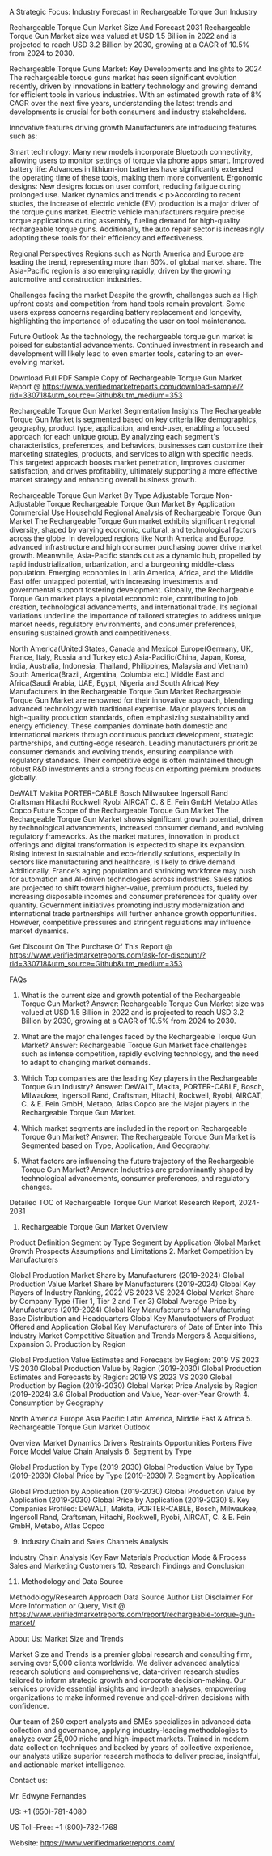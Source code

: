A Strategic Focus: Industry Forecast in Rechargeable Torque Gun Industry


Rechargeable Torque Gun Market Size And Forecast 2031
Rechargeable Torque Gun Market size was valued at USD 1.5 Billion in 2022 and is projected to reach USD 3.2 Billion by 2030, growing at a CAGR of 10.5% from 2024 to 2030.

Rechargeable Torque Guns Market: Key Developments and Insights to 2024
The rechargeable torque guns market has seen significant evolution recently, driven by innovations in battery technology and growing demand for efficient tools in various industries. With an estimated growth rate of 8% CAGR over the next five years, understanding the latest trends and developments is crucial for both consumers and industry stakeholders.

Innovative features driving growth
Manufacturers are introducing features such as:

Smart technology: Many new models incorporate Bluetooth connectivity, allowing users to monitor settings of torque via phone apps smart.
Improved battery life: Advances in lithium-ion batteries have significantly extended the operating time of these tools, making them more convenient.
Ergonomic designs: New designs focus on user comfort, reducing fatigue during prolonged use.
Market dynamics and trends
< p>According to recent studies, the increase of electric vehicle (EV) production is a major driver of the torque guns market. Electric vehicle manufacturers require precise torque applications during assembly, fueling demand for high-quality rechargeable torque guns. Additionally, the auto repair sector is increasingly adopting these tools for their efficiency and effectiveness.

Regional Perspectives
Regions such as North America and Europe are leading the trend, representing more than 60%. of global market share. The Asia-Pacific region is also emerging rapidly, driven by the growing automotive and construction industries.

Challenges facing the market
Despite the growth, challenges such as High upfront costs and competition from hand tools remain prevalent. Some users express concerns regarding battery replacement and longevity, highlighting the importance of educating the user on tool maintenance.

Future Outlook
As the technology, the rechargeable torque gun market is poised for substantial advancements. Continued investment in research and development will likely lead to even smarter tools, catering to an ever-evolving market.

Download Full PDF Sample Copy of Rechargeable Torque Gun Market Report @ https://www.verifiedmarketreports.com/download-sample/?rid=330718&utm_source=Github&utm_medium=353

Rechargeable Torque Gun Market Segmentation Insights
The Rechargeable Torque Gun Market is segmented based on key criteria like demographics, geography, product type, application, and end-user, enabling a focused approach for each unique group. By analyzing each segment's characteristics, preferences, and behaviors, businesses can customize their marketing strategies, products, and services to align with specific needs. This targeted approach boosts market penetration, improves customer satisfaction, and drives profitability, ultimately supporting a more effective market strategy and enhancing overall business growth.

Rechargeable Torque Gun Market By Type
Adjustable Torque
Non-Adjustable Torque
Rechargeable Torque Gun Market By Application
Commercial Use
Household
Regional Analysis of Rechargeable Torque Gun Market
The Rechargeable Torque Gun market exhibits significant regional diversity, shaped by varying economic, cultural, and technological factors across the globe. In developed regions like North America and Europe, advanced infrastructure and high consumer purchasing power drive market growth. Meanwhile, Asia-Pacific stands out as a dynamic hub, propelled by rapid industrialization, urbanization, and a burgeoning middle-class population. Emerging economies in Latin America, Africa, and the Middle East offer untapped potential, with increasing investments and governmental support fostering development. Globally, the Rechargeable Torque Gun market plays a pivotal economic role, contributing to job creation, technological advancements, and international trade. Its regional variations underline the importance of tailored strategies to address unique market needs, regulatory environments, and consumer preferences, ensuring sustained growth and competitiveness.

North America(United States, Canada and Mexico)
Europe(Germany, UK, France, Italy, Russia and Turkey etc.)
Asia-Pacific(China, Japan, Korea, India, Australia, Indonesia, Thailand, Philippines, Malaysia and Vietnam)
South America(Brazil, Argentina, Columbia etc.)
Middle East and Africa(Saudi Arabia, UAE, Egypt, Nigeria and South Africa)
Key Manufacturers in the Rechargeable Torque Gun Market
Rechargeable Torque Gun Market are renowned for their innovative approach, blending advanced technology with traditional expertise. Major players focus on high-quality production standards, often emphasizing sustainability and energy efficiency. These companies dominate both domestic and international markets through continuous product development, strategic partnerships, and cutting-edge research. Leading manufacturers prioritize consumer demands and evolving trends, ensuring compliance with regulatory standards. Their competitive edge is often maintained through robust R&D investments and a strong focus on exporting premium products globally.

DeWALT
Makita
PORTER-CABLE
Bosch
Milwaukee
Ingersoll Rand
Craftsman
Hitachi
Rockwell
Ryobi
AIRCAT
C. & E. Fein GmbH
Metabo
Atlas Copco
Future Scope of the Rechargeable Torque Gun Market
The Rechargeable Torque Gun Market shows significant growth potential, driven by technological advancements, increased consumer demand, and evolving regulatory frameworks. As the market matures, innovation in product offerings and digital transformation is expected to shape its expansion. Rising interest in sustainable and eco-friendly solutions, especially in sectors like manufacturing and healthcare, is likely to drive demand. Additionally, France’s aging population and shrinking workforce may push for automation and AI-driven technologies across industries. Sales ratios are projected to shift toward higher-value, premium products, fueled by increasing disposable incomes and consumer preferences for quality over quantity. Government initiatives promoting industry modernization and international trade partnerships will further enhance growth opportunities. However, competitive pressures and stringent regulations may influence market dynamics.

Get Discount On The Purchase Of This Report @ https://www.verifiedmarketreports.com/ask-for-discount/?rid=330718&utm_source=Github&utm_medium=353

FAQs
1. What is the current size and growth potential of the Rechargeable Torque Gun Market?
Answer: Rechargeable Torque Gun Market size was valued at USD 1.5 Billion in 2022 and is projected to reach USD 3.2 Billion by 2030, growing at a CAGR of 10.5% from 2024 to 2030.

2. What are the major challenges faced by the Rechargeable Torque Gun Market?
Answer: Rechargeable Torque Gun Market face challenges such as intense competition, rapidly evolving technology, and the need to adapt to changing market demands.

3. Which Top companies are the leading Key players in the Rechargeable Torque Gun Industry?
Answer: DeWALT, Makita, PORTER-CABLE, Bosch, Milwaukee, Ingersoll Rand, Craftsman, Hitachi, Rockwell, Ryobi, AIRCAT, C. & E. Fein GmbH, Metabo, Atlas Copco are the Major players in the Rechargeable Torque Gun Market.

4. Which market segments are included in the report on Rechargeable Torque Gun Market?
Answer: The Rechargeable Torque Gun Market is Segmented based on Type, Application, And Geography.

5. What factors are influencing the future trajectory of the Rechargeable Torque Gun Market?
Answer: Industries are predominantly shaped by technological advancements, consumer preferences, and regulatory changes.

Detailed TOC of Rechargeable Torque Gun Market Research Report, 2024-2031
1. Rechargeable Torque Gun Market Overview

Product Definition
Segment by Type
Segment by Application
Global Market Growth Prospects
Assumptions and Limitations
2. Market Competition by Manufacturers

Global Production Market Share by Manufacturers (2019-2024)
Global Production Value Market Share by Manufacturers (2019-2024)
Global Key Players of Industry Ranking, 2022 VS 2023 VS 2024
Global Market Share by Company Type (Tier 1, Tier 2 and Tier 3)
Global Average Price by Manufacturers (2019-2024)
Global Key Manufacturers of Manufacturing Base Distribution and Headquarters
Global Key Manufacturers of Product Offered and Application
Global Key Manufacturers of Date of Enter into This Industry
Market Competitive Situation and Trends
Mergers & Acquisitions, Expansion
3. Production by Region

Global Production Value Estimates and Forecasts by Region: 2019 VS 2023 VS 2030
Global Production Value by Region (2019-2030)
Global Production Estimates and Forecasts by Region: 2019 VS 2023 VS 2030
Global Production by Region (2019-2030)
Global Market Price Analysis by Region (2019-2024) 3.6 Global Production and Value, Year-over-Year Growth
4. Consumption by Geography

North America
Europe
Asia Pacific
Latin America, Middle East & Africa
5. Rechargeable Torque Gun Market Outlook

Overview
Market Dynamics
Drivers
Restraints
Opportunities
Porters Five Force Model
Value Chain Analysis 
6. Segment by Type

Global Production by Type (2019-2030)
Global Production Value by Type (2019-2030)
Global Price by Type (2019-2030)
7. Segment by Application

Global Production by Application (2019-2030)
Global Production Value by Application (2019-2030)
Global Price by Application (2019-2030)
8. Key Companies Profiled: DeWALT, Makita, PORTER-CABLE, Bosch, Milwaukee, Ingersoll Rand, Craftsman, Hitachi, Rockwell, Ryobi, AIRCAT, C. & E. Fein GmbH, Metabo, Atlas Copco

9. Industry Chain and Sales Channels Analysis

Industry Chain Analysis
Key Raw Materials
Production Mode & Process
Sales and Marketing
Customers
10. Research Findings and Conclusion

11. Methodology and Data Source

Methodology/Research Approach
Data Source
Author List
Disclaimer
For More Information or Query, Visit @ https://www.verifiedmarketreports.com/report/rechargeable-torque-gun-market/

About Us: Market Size and Trends

Market Size and Trends is a premier global research and consulting firm, serving over 5,000 clients worldwide. We deliver advanced analytical research solutions and comprehensive, data-driven research studies tailored to inform strategic growth and corporate decision-making. Our services provide essential insights and in-depth analyses, empowering organizations to make informed revenue and goal-driven decisions with confidence.

Our team of 250 expert analysts and SMEs specializes in advanced data collection and governance, applying industry-leading methodologies to analyze over 25,000 niche and high-impact markets. Trained in modern data collection techniques and backed by years of collective experience, our analysts utilize superior research methods to deliver precise, insightful, and actionable market intelligence.

Contact us:

Mr. Edwyne Fernandes

US: +1 (650)-781-4080

US Toll-Free: +1 (800)-782-1768

Website: https://www.verifiedmarketreports.com/
